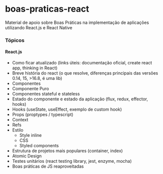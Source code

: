 # boas-praticas-react
Material de apoio sobre Boas Práticas na implementação de aplicações utilizando React.js e React Native

### Tópicos 

#### React.js

- Como ficar atualizado (links úteis: documentação oficial, create react app, thinking in React)
- Breve história do react (o que resolve, diferenças principais das versões 0.14, 15, >16.8, é uma lib)
- Componentes
- Componente Puro
- Componentes stateful e stateless
- Estado do componente e estado da aplicação (flux, redux, effector, hooks)
- Hooks (useState, useEffect, exemplo de custom hook)
- Props (proptypes / typescript)
- Context
- Refs
- Estilo
  - Style inline
  - CSS
  - Styled components
- Estrutura de projetos mais populares (container, index)
- Atomic Design
- Testes unitários (react testing library, jest, enzyme, mocha)
- Boas práticas de JS reaproveitadas
